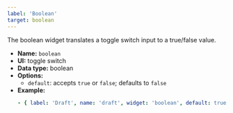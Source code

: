 ```yaml
---
label: 'Boolean'
target: boolean
---
```


The boolean widget translates a toggle switch input to a true/false value.

- **Name:** `boolean`
- **UI:** toggle switch
- **Data type:** boolean
- **Options:**
  - `default`: accepts `true` or `false`; defaults to `false`
- **Example:**
    ```yaml
    - { label: 'Draft', name: 'draft', widget: 'boolean', default: true }
    ```
